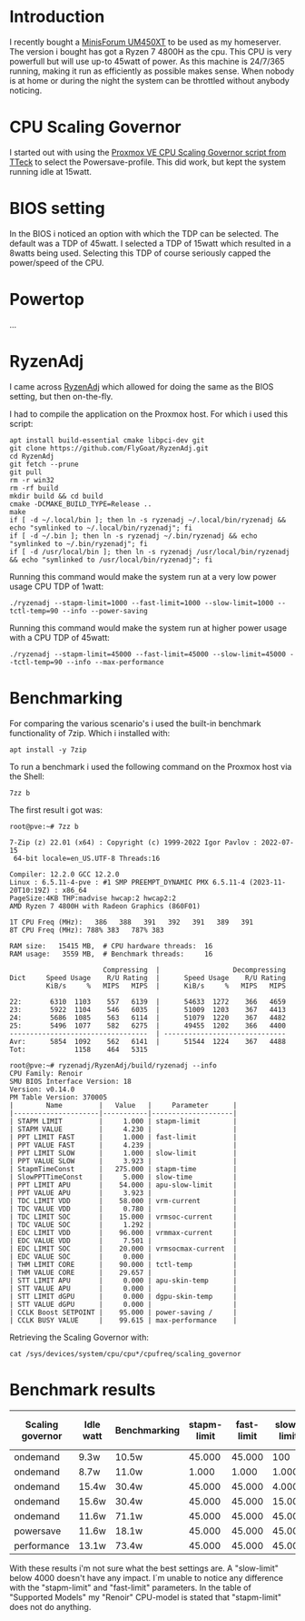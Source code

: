 # Introduction
I recently bought a [MinisForum UM450XT](https://store.minisforum.de/products/minisforum-venus-series-um560) to be used as my homeserver. The version i bought has got a Ryzen 7 4800H as the cpu.
This CPU is very powerfull but will use up-to 45watt of power. As this machine is 24/7/365 running, making it run as efficiently as possible makes sense. When nobody is at home or during the night the system can be throttled without anybody noticing.

# CPU Scaling Governor
I started out with using the [Proxmox VE CPU Scaling Governor script from TTeck](https://tteck.github.io/Proxmox/) to select the Powersave-profile. This did work, but kept the system running idle at 15watt.

# BIOS setting
In the BIOS i noticed an option with which the TDP can be selected. The default was a TDP of 45watt. I selected a TDP of 15watt which resulted in a 8watts being used. Selecting this TDP of course seriously capped the power/speed of the CPU.

# Powertop
...

# RyzenAdj
I came across [RyzenAdj](https://github.com/FlyGoat/RyzenAdj) which allowed for doing the same as the BIOS setting, but then on-the-fly.

I had to compile the application on the Proxmox host. For which i used this script:
```
apt install build-essential cmake libpci-dev git
git clone https://github.com/FlyGoat/RyzenAdj.git
cd RyzenAdj
git fetch --prune
git pull
rm -r win32
rm -rf build
mkdir build && cd build
cmake -DCMAKE_BUILD_TYPE=Release ..
make
if [ -d ~/.local/bin ]; then ln -s ryzenadj ~/.local/bin/ryzenadj && echo "symlinked to ~/.local/bin/ryzenadj"; fi
if [ -d ~/.bin ]; then ln -s ryzenadj ~/.bin/ryzenadj && echo "symlinked to ~/.bin/ryzenadj"; fi
if [ -d /usr/local/bin ]; then ln -s ryzenadj /usr/local/bin/ryzenadj && echo "symlinked to /usr/local/bin/ryzenadj"; fi
```

Running this command would make the system run at a very low power usage CPU TDP of 1watt:
```
./ryzenadj --stapm-limit=1000 --fast-limit=1000 --slow-limit=1000 --tctl-temp=90 --info --power-saving 
```

Running this command would make the system run at higher power usage with a CPU TDP of 45watt:
```
./ryzenadj --stapm-limit=45000 --fast-limit=45000 --slow-limit=45000 --tctl-temp=90 --info --max-performance
```


# Benchmarking
For comparing the various scenario's i used the built-in benchmark functionality of 7zip. Which i installed with:
```
apt install -y 7zip
```

To run a benchmark i used the following command on the Proxmox host via the Shell:
```
7zz b
```

The first result i got was:
```
root@pve:~# 7zz b

7-Zip (z) 22.01 (x64) : Copyright (c) 1999-2022 Igor Pavlov : 2022-07-15
 64-bit locale=en_US.UTF-8 Threads:16

Compiler: 12.2.0 GCC 12.2.0
Linux : 6.5.11-4-pve : #1 SMP PREEMPT_DYNAMIC PMX 6.5.11-4 (2023-11-20T10:19Z) : x86_64
PageSize:4KB THP:madvise hwcap:2 hwcap2:2
AMD Ryzen 7 4800H with Radeon Graphics (860F01) 

1T CPU Freq (MHz):   386   388   391   392   391   389   391
8T CPU Freq (MHz): 788% 383   787% 383  

RAM size:   15415 MB,  # CPU hardware threads:  16
RAM usage:   3559 MB,  # Benchmark threads:     16

                       Compressing  |                  Decompressing
Dict     Speed Usage    R/U Rating  |      Speed Usage    R/U Rating
         KiB/s     %   MIPS   MIPS  |      KiB/s     %   MIPS   MIPS

22:       6310  1103    557   6139  |      54633  1272    366   4659
23:       5922  1104    546   6035  |      51009  1203    367   4413
24:       5686  1085    563   6114  |      51079  1220    367   4482
25:       5496  1077    582   6275  |      49455  1202    366   4400
----------------------------------  | ------------------------------
Avr:      5854  1092    562   6141  |      51544  1224    367   4488
Tot:            1158    464   5315
````

```
root@pve:~# ryzenadj/RyzenAdj/build/ryzenadj --info
CPU Family: Renoir
SMU BIOS Interface Version: 18
Version: v0.14.0 
PM Table Version: 370005
|        Name         |   Value   |     Parameter      |
|---------------------|-----------|--------------------|
| STAPM LIMIT         |     1.000 | stapm-limit        |
| STAPM VALUE         |     4.230 |                    |
| PPT LIMIT FAST      |     1.000 | fast-limit         |
| PPT VALUE FAST      |     4.239 |                    |
| PPT LIMIT SLOW      |     1.000 | slow-limit         |
| PPT VALUE SLOW      |     3.923 |                    |
| StapmTimeConst      |   275.000 | stapm-time         |
| SlowPPTTimeConst    |     5.000 | slow-time          |
| PPT LIMIT APU       |    54.000 | apu-slow-limit     |
| PPT VALUE APU       |     3.923 |                    |
| TDC LIMIT VDD       |    58.000 | vrm-current        |
| TDC VALUE VDD       |     0.780 |                    |
| TDC LIMIT SOC       |    15.000 | vrmsoc-current     |
| TDC VALUE SOC       |     1.292 |                    |
| EDC LIMIT VDD       |    96.000 | vrmmax-current     |
| EDC VALUE VDD       |     7.501 |                    |
| EDC LIMIT SOC       |    20.000 | vrmsocmax-current  |
| EDC VALUE SOC       |     0.000 |                    |
| THM LIMIT CORE      |    90.000 | tctl-temp          |
| THM VALUE CORE      |    29.657 |                    |
| STT LIMIT APU       |     0.000 | apu-skin-temp      |
| STT VALUE APU       |     0.000 |                    |
| STT LIMIT dGPU      |     0.000 | dgpu-skin-temp     |
| STT VALUE dGPU      |     0.000 |                    |
| CCLK Boost SETPOINT |    95.000 | power-saving /     |
| CCLK BUSY VALUE     |    99.615 | max-performance    |
```

Retrieving the Scaling Governor with:
```
cat /sys/devices/system/cpu/cpu*/cpufreq/scaling_governor
```

# Benchmark results
| Scaling governor | Idle watt | Benchmarking | stapm-limit  |  fast-limit | slow-limit | threads | 8T MHZ | AVG Compressing MIPS | AVG Decompressing MIPS | 
|------------------|-----------|--------------|--------------|-------------|------------|---------|--------|----------------------|------------------------|
| ondemand         |      9.3w |        10.5w |       45.000 |      45.000 |        100 |      16 |    379 |                6.056 |                  4.401 |
| ondemand         |      8.7w |        11.0w |        1.000 |       1.000 |      1.000 |      16 |    380 |                6.001 |                  4.380 |
| ondemand         |     15.4w |        30.4w |       45.000 |      45.000 |      4.000 |      16 |    378 |               42.954 |                 39.411 |
| ondemand         |     15.6w |        30.4w |       45.000 |      45.000 |     15.000 |      16 |  3.793 |               42.954 |                 39.411 |
| ondemand         |     11.6w |        71.1w |       45.000 |      45.000 |     45.000 |      16 |  3.017 |               47.122 |                 53.957 |
| powersave        |     11.6w |        18.1w |       45.000 |      45.000 |     45.000 |      16 |  1.381 |               23.744 |                 18.329 |
| performance      |     13.1w |        73.4w |       45.000 |      45.000 |     45.000 |      16 |  4.207 |               49.404 |                 55.004 |

With these results i'm not sure what the best settings are. 
A "slow-limit" below 4000 doesn't have any impact. 
I´m unable to notice any difference with the "stapm-limit" and "fast-limit" parameters. 
In the table of "Supported Models" my "Renoir" CPU-model is stated that "stapm-limit" does not do anything.

